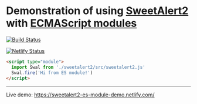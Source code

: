 # Demonstration of using [SweetAlert2](https://github.com/sweetalert2/sweetalert2) with [ECMAScript modules](https://jakearchibald.com/2017/es-modules-in-browsers/)

[![Build Status](https://github.com/sweetalert2/sweetalert2-es-module-demo/workflows/test/badge.svg)](https://github.com/sweetalert2/sweetalert2-es-module-demo/actions)

[![Netlify Status](https://api.netlify.com/api/v1/badges/f4a5ac2c-af3e-4512-b5f9-7f88359be571/deploy-status)](https://app.netlify.com/sites/sweetalert2-es-module-demo/deploys)

```html
<script type="module">
  import Swal from './sweetalert2/src/sweetalert2.js'
  Swal.fire('Hi from ES module!')
</script>
```

---

Live demo: https://sweetalert2-es-module-demo.netlify.com/
